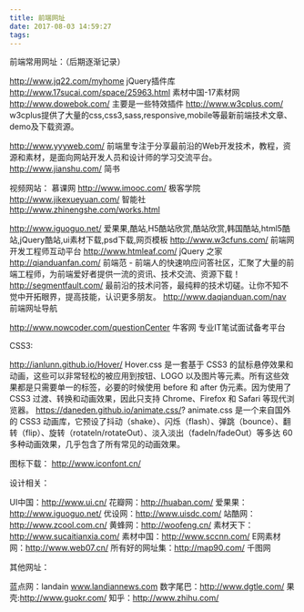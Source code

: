 ```yaml
---
title: 前端网址
date: 2017-08-03 14:59:27
tags:
---
```

前端常用网址：（后期逐渐记录）

http://www.jq22.com/myhome                              jQuery插件库
http://www.17sucai.com/space/25963.html          素材中国-17素材网
http://www.dowebok.com/                                  主要是一些特效插件
http://www.w3cplus.com/                                   w3cplus提供了大量的css,css3,sass,responsive,mobile等最新前端技术文章、demo及下载资源。
<!--more-->
http://www.yyyweb.com/                                   前端里专注于分享最前沿的Web开发技术，教程，资源和素材，是面向网站开发人员和设计师的学习交流平台。
http://www.jianshu.com/                                    简书
                               


视频网站：
慕课网              http://www.imooc.com/
极客学院            http://www.jikexueyuan.com/
智能社              http://www.zhinengshe.com/works.html

http://www.iguoguo.net/                     爱果果,酷站,H5酷站欣赏,酷站欣赏,韩国酷站,html5酷站,jQuery酷站,ui素材下载,psd下载,网页模板
http://www.w3cfuns.com/                     前端网开发工程师互动平台
http://www.htmleaf.com/                     jQuery 之家
http://qianduanfan.com/                     前端范 - 前端人的快速响应问答社区，汇聚了大量的前端工程师，为前端爱好者提供一流的资讯、技术交流、资源下载！
http://segmentfault.com/                    最前沿的技术问答，最纯粹的技术切磋。让你不知不觉中开拓眼界，提高技能，认识更多朋友。
http://www.daqianduan.com/nav               前端网址导航

http://www.nowcoder.com/questionCenter      牛客网 专业IT笔试面试备考平台


CSS3:  

http://ianlunn.github.io/Hover/            Hover.css 是一套基于 CSS3 的鼠标悬停效果和动画，这些可以非常轻松的被应用到按钮、LOGO 以及图片等元素。所有这些效果都是只需要单一的标签，必要的时候使用 before 和 after 伪元素。因为使用了 CSS3 过渡、转换和动画效果，因此只支持 Chrome、Firefox 和 Safari 等现代浏览器。
https://daneden.github.io/animate.css/?      animate.css 是一个来自国外的 CSS3 动画库，它预设了抖动（shake）、闪烁（flash）、弹跳（bounce）、翻转（flip）、旋转（rotateIn/rotateOut）、淡入淡出（fadeIn/fadeOut）等多达 60 多种动画效果，几乎包含了所有常见的动画效果。


图标下载：
http://www.iconfont.cn/

设计相关：

UI中国：http://www.ui.cn/
花瓣网：http://huaban.com/
爱果果：http://www.iguoguo.net/
优设网：http://www.uisdc.com/
站酷网：http://www.zcool.com.cn/
黄蜂网：http://woofeng.cn/
素材天下：http://www.sucaitianxia.com/
素材中国：http://www.sccnn.com/
E网素材网：http://www.web07.cn/
所有好的网址集：http://map90.com/
千图网



其他网址：

蓝点网：landain www.landiannews.com
数字尾巴：http://www.dgtle.com/
果壳:http://www.guokr.com/
知乎：http://www.zhihu.com/